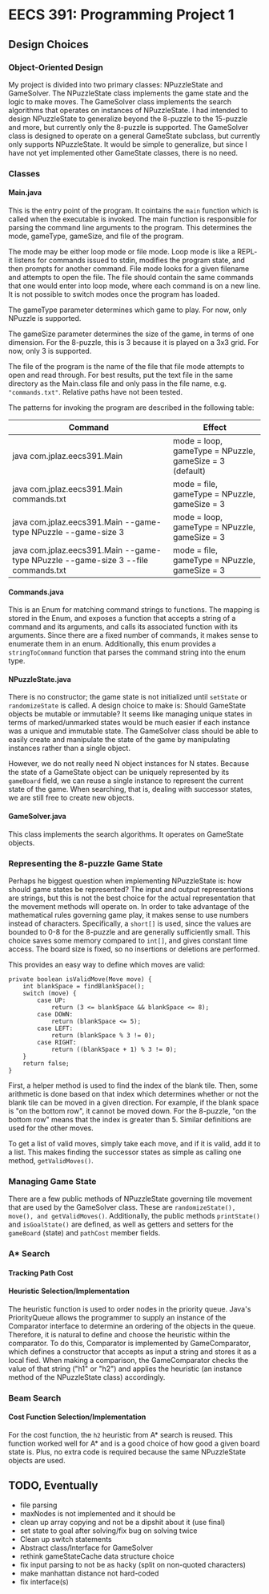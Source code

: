 # EECS 391: Programming Project 1

## Design Choices

### Object-Oriented Design

My project is divided into two primary classes: NPuzzleState and GameSolver. The NPuzzleState class implements the game state and the logic to make moves. The GameSolver class implements the search algorithms that operates on instances of NPuzzleState. I had intended to design NPuzzleState to generalize beyond the 8-puzzle to the 15-puzzle and more, but currently only the 8-puzzle is supported. The GameSolver class is designed to operate on a general GameState subclass, but currently only supports NPuzzleState. It would be simple to generalize, but since I have not yet implemented other GameState classes, there is no need. 

### Classes

#### Main.java

This is the entry point of the program. It cointains the `main` function which is called when the executable is invoked. The main function is responsible for parsing the command line arguments to the program. This determines the mode, gameType, gameSize, and file of the program. 

The mode may be either loop mode or file mode. Loop mode is like a REPL- it listens for commands issued to stdin, modifies the program state, and then prompts for another command. File mode looks for a given filename and attempts to open the file. The file should contain the same commands that one would enter into loop mode, where each command is on a new line. It is not possible to switch modes once the program has loaded. 

The gameType parameter determines which game to play. For now, only NPuzzle is supported. 

The gameSize parameter determines the size of the game, in terms of one dimension. For the 8-puzzle, this is 3 because it is played on a 3x3 grid. For now, only 3 is supported. 

The file of the program is the name of the file that file mode attempts to open and read through. For best results, put the text file in the same directory as the Main.class file and only pass in the file name, e.g. `"commands.txt"`. Relative paths have not been tested.

The patterns for invoking the program are described in the following table:

|Command|Effect|
|-------|------|
|java com.jplaz.eecs391.Main|mode = loop, gameType = NPuzzle, gameSize = 3 (default)|
|java com.jplaz.eecs391.Main commands.txt|mode = file, gameType = NPuzzle, gameSize = 3|
|java com.jplaz.eecs391.Main --game-type NPuzzle --game-size 3 |mode = loop, gameType = NPuzzle, gameSize = 3|
|java com.jplaz.eecs391.Main --game-type NPuzzle --game-size 3 --file commands.txt|mode = file, gameType = NPuzzle, gameSize = 3|

#### Commands.java

This is an Enum for matching command strings to functions. The mapping is stored in the Enum, and exposes a function that accepts a string of a command and its arguments, and calls its associated function with its arguments. Since there are a fixed number of commands, it makes sense to enumerate them in an enum. Additionally, this enum provides a `stringToCommand` function that parses the command string into the enum type. 

#### NPuzzleState.java

There is no constructor; the game state is not initialized until `setState` or `randomizeState` is called. A design choice to make is: Should GameState objects be mutable or immutable? It seems like managing unique states in terms of marked/unmarked states would be much easier if each instance was a unique and immutable state. The GameSolver class should be able to easily create and manipulate the state of the game by manipulating instances rather than a single object. 

However, we do not really need N object instances for N states. Because the state of a GameState object can be uniquely represented by its `gameBoard` field, we can reuse a single instance to represent the current state of the game. When searching, that is, dealing with successor states, we are still free to create new objects. 

#### GameSolver.java

This class implements the search algorithms. It operates on GameState objects.

### Representing the 8-puzzle Game State

Perhaps he biggest question when implementing NPuzzleState is: how should game states be represented? The input and output representations are strings, but this is not the best choice for the actual representation that the movement methods will operate on. In order to take advantage of the mathematical rules governing game play, it makes sense to use numbers instead of characters. Specifically, a `short[]` is used, since the values are bounded to 0-8 for the 8-puzzle and are generally sufficiently small. This choice saves some memory compared to `int[]`, and gives constant time access. The board size is fixed, so no insertions or deletions are performed.  

This provides an easy way to define which moves are valid: 

```
private boolean isValidMove(Move move) {
    int blankSpace = findBlankSpace();
    switch (move) {
        case UP:
            return (3 <= blankSpace && blankSpace <= 8);
        case DOWN:
            return (blankSpace <= 5);
        case LEFT:
            return (blankSpace % 3 != 0);
        case RIGHT:
            return ((blankSpace + 1) % 3 != 0);
    }
    return false;
}
```

First, a helper method is used to find the index of the blank tile. Then, some arithmetic is done based on that index which determines whether or not the blank tile can be moved in a given direction. For example, if the blank space is "on the bottom row", it cannot be moved down. For the 8-puzzle, "on the bottom row" means that the index is greater than 5. Similar definitions are used for the other moves. 

To get a list of valid moves, simply take each move, and if it is valid, add it to a list. This makes finding the successor states as simple as calling one method, `getValidMoves()`.

### Managing Game State

There are a few public methods of NPuzzleState governing tile movement that are used by the GameSolver class. These are `randomizeState(), move(), and getValidMoves()`. Additionally, the public methods `printState()` and `isGoalState()` are defined, as well as getters and setters for the `gameBoard` (state) and `pathCost` member fields. 


### A* Search

#### Tracking Path Cost

#### Heuristic Selection/Implementation

The heuristic function is used to order nodes in the priority queue. Java's PriorityQueue allows the programmer to supply an instance of the Comparator interface to determine an ordering of the objects in the queue. Therefore, it is natural to define and choose the heuristic within the comparator. To do this, Comparator is implemented by GameComparator, which defines a constructor that accepts as input a string and stores it as a local fied. When making a comparison, the GameComparator checks the value of that string ("h1" or "h2") and applies the heuristic (an instance method of the NPuzzleState class) accordingly. 

### Beam Search

#### Cost Function Selection/Implementation

For the cost function, the `h2` heuristic from A* search is reused. This function worked well for A* and is a good choice of how good a given board state is. Plus, no extra code is required because the same NPuzzleState objects are used. 

## TODO, Eventually

* file parsing
* maxNodes is not implemented and it should be 
* clean up array copying and not be a dipshit about it (use final)
* set state to goal after solving/fix bug on solving twice
* Clean up switch statements
* Abstract class/Interface for GameSolver
* rethink gameStateCache data structure choice
* fix input parsing to not be as hacky (split on non-quoted characters)
* make manhattan distance not hard-coded
* fix interface(s)
